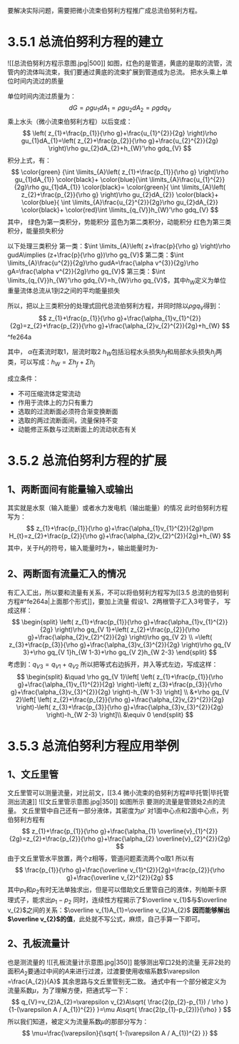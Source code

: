要解决实际问题，需要把微小流束伯努利方程推广成总流伯努利方程。
# 3.5.1 总流伯努利方程的建立
![[总流伯努利方程示意图.jpg|500]]
如图，红色的是管道，黄底的是取的流管，流管内的流体叫流束，我们要通过黄底的流束扩展到管道成为总流。
把水头乘上单位时间内流过的质量

单位时间内流过质量为：
$$
dG=\rho gu_{1}dA_{1}=\rho gu_{2}dA_{2}=\rho gdq_{V}
$$
乘上水头（微小流束伯努利方程）以后变成：
$$
\left( z_{1}+\frac{p_{1}}{\rho g}+\frac{u_{1}^{2}}{2g} \right)\rho gu_{1}dA_{1}=\left( z_{2}+\frac{p_{2}}{\rho g}+\frac{u_{2}^{2}}{2g} \right)\rho gu_{2}dA_{2}+h_{W}'\rho gdq_{V}
$$
积分上式，有：
$$ 
\color{green} {\int \limits_{A}\left( z_{1}+\frac{p_{1}}{\rho g} \right)\rho gu_{1}dA_{1}} \color{black}+ \color{blue}{\int \limits_{A}\frac{u_{1}^{2}}{2g}\rho gu_{1}dA_{1}} \color{black}= \color{green}{ \int \limits_{A}\left( z_{2}+\frac{p_{2}}{\rho g} \right)\rho gu_{2}dA_{2}} \color{black}+ \color{blue}{ \int \limits_{A}\frac{u_{2}^{2}}{2g}\rho gu_{2}dA_{2}} \color{black}+ \color{red}\int \limits_{q_{V}}h_{W}'\rho gdq_{V}
$$
其中，
绿色为第一类积分，势能积分
蓝色为第二类积分，动能积分
红色为第三类积分，能量损失积分

以下处理三类积分
第一类：$\int \limits_{A}\left( z+\frac{p}{\rho g} \right)\rho gudA\implies (z+\frac{p}{\rho g})\rho gq_{V}$
第二类：$\int \limits_{A}\frac{u^{2}}{2g}\rho gudA=\frac{\alpha v^{3}}{2g}\rho gA=\frac{\alpha v^{2}}{2g}\rho gq_{V}$
第三类：$\int \limits_{q_{V}}h_{W}'\rho gdq_{V}=h_{W}\rho gq_{V}$，其中$h_{W}$定义为单位重量流体总流从1到2之间的平均能量损失

所以，把以上三类积分的处理式回代总流伯努利方程，并同时除以$\rho gq_{V}$得到：
$$
z_{1}+\frac{p_{1}}{\rho g}+\frac{\alpha_{1}v_{1}^{2}}{2g}=z_{2}+\frac{p_{2}}{\rho g}+\frac{\alpha_{2}v_{2}^{2}}{2g}+h_{W}
$$
^fe264a

其中，
$\alpha$在紊流时取1，层流时取2
$h_{W}$包括沿程水头损失$h_{f}$和局部水头损失$h_{j}$两类，可以写成：$h_{W}=\Sigma h_{f}+\Sigma h_{j}$

成立条件：
- 不可压缩流体定常流动
- 作用于流体上的力只有重力
- 选取的过流断面必须符合渐变换断面
- 选取的两过流断面间，流量保持不变
- 动能修正系数与过流断面上的流动状态有关

# 3.5.2 总流伯努利方程的扩展
## 1、两断面间有能量输入或输出
其实就是水泵（输入能量）或者水力发电机（输出能量）的情况
此时伯努利方程写为：
$$
z_{1}+\frac{p_{1}}{\rho g}+\frac{\alpha_{1}v_{1}^{2}}{2g}\pm H_{t}=z_{2}+\frac{p_{2}}{\rho g}+\frac{\alpha_{2}v_{2}^{2}}{2g}+h_{W}
$$
其中，关于$H_{t}$的符号，输入能量时为+，输出能量时为-

## 2、两断面有流量汇入的情况
有汇入汇出，所以要和流量有关系，不可以将伯努利方程写为[[3.5 总流的伯努利方程#^fe264a|上面那个形式]]，要加上流量
假设1、2两根管子汇入3号管子，
写成这样：
$$
\begin{split}
\left( z_{1}+\frac{p_{1}}{\rho g}+\frac{\alpha_{1}v_{1}^{2}}{2g} \right)\rho gq_{V 1}+\left( z_{2}+\frac{p_{2}}{\rho g}+\frac{\alpha_{2}v_{2}^{2}}{2g} \right)\rho gq_{V 2} \\
=\left( z_{3}+\frac{p_{3}}{\rho g}+\frac{\alpha_{3}v_{3}^{2}}{2g} \right)\rho gq_{V 3}+\rho gq_{V 1}h_{W 1-3}+\rho gq_{V 2}h_{W 2-3}
\end{split}
$$
考虑到：$q_{V 3}=q_{V 1}+q_{V 2}$
所以把等式右边拆开，并入等式左边，写成这样：
$$
\begin{split}
&\quad \rho gq_{V 1}\left[ \left( z_{1}+\frac{p_{1}}{\rho g}+\frac{\alpha_{1}v_{1}^{2}}{2g} \right)-\left( z_{3}+\frac{p_{3}}{\rho g}+\frac{\alpha_{3}v_{3}^{2}}{2g} \right)-h_{W 1-3} \right] \\
&+\rho gq_{V 2}\left[ \left( z_{2}+\frac{p_{2}}{\rho g}+\frac{\alpha_{2}v_{2}^{2}}{2g} \right)-\left( z_{3}+\frac{p_{3}}{\rho g}+\frac{\alpha_{3}v_{3}^{2}}{2g} \right)-h_{W 2-3} \right]\\
&\equiv 0
\end{split}
$$

# 3.5.3 总流伯努利方程应用举例
## 1、文丘里管
文丘里管可以测量流量，对比前文，[[3.4 微小流束的伯努利方程#毕托管|毕托管测出流速]]
![[文丘里管示意图.jpg|350]]
如图所示
要测的流量是管颈处2点的流量。
文丘里管中自己还有一部分液体，其密度为$\rho'$
对1面中心点和2面中心点，列伯努利方程有
$$
z_{1}+\frac{p_{1}}{\rho g}+\frac{\alpha_{1} \overline{v}_{1}^{2}}{2g}=z_{2}+\frac{p_{2}}{\rho g}+\frac{\alpha_{2} \overline{v}_{2}^{2}}{2g}
$$
由于文丘里管水平放置，两个z相等，管道问题紊流两个α取1
所以有
$$
\frac{p_{1}}{\rho g}+\frac{\overline v_{1}^{2}}{2g}=\frac{p_{2}}{\rho g}+\frac{\overline v_{2}^{2}}{2g}
$$
其中$p_{1}$和$p_{2}$有时无法单独求出，但是可以借助文丘里管自己的液体，列帕斯卡原理式子，能求出$p_{1}-p_{2}$
同时，连续性方程揭示了$\overline v_{1}$与$\overline v_{2}$之间的关系：$\overline v_{1}A_{1}=\overline v_{2}A_{2}$
**因而能够解出$\overline v_{2}$的值**，此处就不写公式，麻烦，自己手算一下即可。

## 2、孔板流量计
也是测流量的
![[孔板流量计示意图.jpg|350]]
能够测出窄口2处的流量
无非2处的面积$A_{2}$要通过中间的$A$来进行过渡，过渡要使用收缩系数$\varepsilon =\frac{A_{2}}{A}$
其余思路与文丘里管别无二致。
通式中有一个部分被定义为流量系数$\mu$，为了理解方便，把通式写一下：
$$
q_{V}=v_{2}A_{2}=\varepsilon v_{2}A\sqrt{ \frac{2(p_{2}-p_{1}) / \rho }{1-(\varepsilon A / A_{1})^{2}} }=\mu A\sqrt{ \frac{2(p_{1}-p_{2})}{\rho} }
$$
所以我们知道，被定义为流量系数$\mu$的那部分写为：
$$
\mu=\frac{\varepsilon}{\sqrt{ 1-(\varepsilon A / A_{1})^{2} }}
$$
